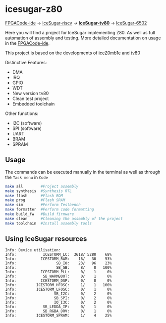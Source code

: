 # icesugar-z80

[FPGACode-ide](https://github.com/MuratovAS/FPGACode-ide) -> [IceSugar-riscv](https://github.com/MuratovAS/icesugar-riscv) -> [**IceSugar-tv80**](https://github.com/MuratovAS/icesugar-z80) -> [IceSugar-6502](https://github.com/MuratovAS/icesugar-6502)

Here you will find a project for IceSugar implementing Z80.
As well as full automation of assembly and testing.
More detailed documentation on usage in the [FPGACode-ide](https://github.com/MuratovAS/FPGACode-ide).

This project is based on the developments of [iceZ0mb1e](https://github.com/abnoname/iceZ0mb1e) and [tv80](https://github.com/hutch31/tv80)

Distinctive Features:
 - DMA
 - IRQ
 - GPIO
 - WDT
 - New version tv80
 - Clean test project
 - Embedded toolchain

Other functions:
 - I2C  (software)
 - SPI  (software)
 - UART
 - BRAM
 - SPRAM

## Usage

The commands can be executed manually in the terminal as well as through the `Task menu` in `Code`

```bash
make all        #Project assembly
make synthesis  #Synthesis RTL
make flash      #Flash ROM
make prog       #Flash SRAM
make sim        #Perform Testbench
make formatter  #Perform code formatting
make build_fw   #Build firmware
make clean      #Cleaning the assembly of the project
make toolchain  #Install assembly tools
```

## Using IceSugar resources
```
Info: Device utilisation:
Info:            ICESTORM_LC:  3618/ 5280    68%
Info:           ICESTORM_RAM:    16/   30    53%
Info:                  SB_IO:    23/   96    23%
Info:                  SB_GB:     8/    8   100%
Info:           ICESTORM_PLL:     0/    1     0%
Info:            SB_WARMBOOT:     0/    1     0%
Info:           ICESTORM_DSP:     0/    8     0%
Info:         ICESTORM_HFOSC:     1/    1   100%
Info:         ICESTORM_LFOSC:     0/    1     0%
Info:                 SB_I2C:     0/    2     0%
Info:                 SB_SPI:     0/    2     0%
Info:                 IO_I3C:     0/    2     0%
Info:            SB_LEDDA_IP:     0/    1     0%
Info:            SB_RGBA_DRV:     0/    1     0%
Info:         ICESTORM_SPRAM:     1/    4    25%
```